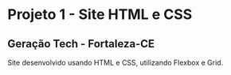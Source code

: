 # Projeto 1 - Site HTML e CSS
## Geração Tech - Fortaleza-CE
Site desenvolvido usando HTML e CSS, utilizando Flexbox e Grid.